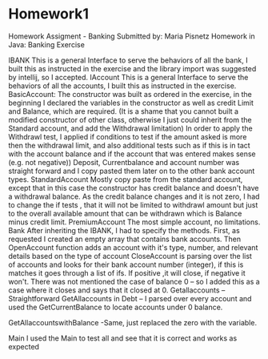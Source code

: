 # Homework1
Homework Assigment - Banking 
Submitted by: Maria Pisnetz 
Homework in Java: Banking Exercise

IBANK
This is a general Interface to serve the behaviors of all the bank, I built this as instructed in the exercise and the library import was suggested by intellij, so I accepted. 
IAccount 
This is a general Interface to serve the behaviors of all the accounts, I built this as instructed in the exercise. 
BasicAccount: 
The constructor was built as ordered in the exercise, in the beginning I declared the variables in the constructor as well as credit Limit and Balance, which are required.  (It is a shame that you cannot built a modified constructor of other class, otherwise I just could inherit from the Standard account, and add the Withdrawal limitation) 
In order to apply the Withdrawl test, I applied if conditions to test if the amount asked is more then the withdrawal limit, and also additional tests such as if this is in tact with the account balance and if the account that was entered makes sense (e.g. not negative)) 
Deposit, Currentbalance and account number was straight forward and I copy pasted them later on to the other bank account types. 
StandardAccount
Mostly copy paste from the standard account, except that in this case the constructor has credit balance and doesn't have a withdrawal balance. As the credit balance changes and it is not zero, I had to change the if tests , that it will not be limited to withdrawl amount but just to the overall available amount that can be withdrawn which is Balance minus credit limit. 
PremiumAccount
The most simple account, no limitations.
Bank
After inheriting the IBANK, I had to specify the methods.  First, as requested I created an empty array that contains bank accounts. 
Then OpenAccount function adds an account with it's type, number, and relevant details based on the type of account
CloseAccount is parsing over the list of accounts and looks for their bank account number (integer), if this is matches it goes through a list of ifs. If positive ,it will close, if negative it won't. There was not mentioned the case of balance 0 – so I added this as a case where it closes and says that it closed at 0. 
Getallaccounts – Straightforward 
GetAllaccounts in Debt – I parsed over every account and used the GetCurrentBalance to locate accounts under 0 balance.  

GetAllaccountswithBalance -Same, just replaced the zero with the variable. 

Main
I used the Main to test all and see that it is correct and works as expected 



